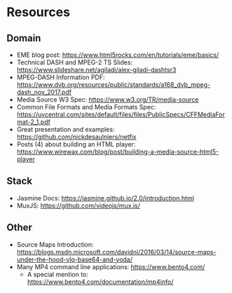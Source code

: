 # Resources

## Domain

- EME blog post: https://www.html5rocks.com/en/tutorials/eme/basics/
- Technical DASH and MPEG-2 TS Slides: https://www.slideshare.net/agiladi/alex-giladi-dashtsr3
- MPEG-DASH Information PDF: https://www.dvb.org/resources/public/standards/a168_dvb_mpeg-dash_nov_2017.pdf
- Media Source W3 Spec: https://www.w3.org/TR/media-source
- Common File Formats and Media Formats Spec: https://uvcentral.com/sites/default/files/files/PublicSpecs/CFFMediaFormat-2_1.pdf
- Great presentation and examples: https://github.com/nickdesaulniers/netfix
- Posts (4) about building an HTML player: https://www.wirewax.com/blog/post/building-a-media-source-html5-player

## Stack

- Jasmine Docs: https://jasmine.github.io/2.0/introduction.html
- MuxJS: https://github.com/videojs/mux.js/

## Other

- Source Maps Introduction: https://blogs.msdn.microsoft.com/davidni/2016/03/14/source-maps-under-the-hood-vlq-base64-and-yoda/
- Many MP4 command line applications: https://www.bento4.com/
  - A special mention to: https://www.bento4.com/documentation/mp4info/
